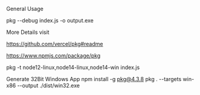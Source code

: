 General Usage 

pkg --debug index.js -o output.exe

More Details visit 

https://github.com/vercel/pkg#readme

https://www.npmjs.com/package/pkg


pkg -t node12-linux,node14-linux,node14-win index.js


Generate 32Bit Windows App 
npm install -g pkg@4.3.8
pkg . --targets win-x86 --output ./dist/win32.exe





